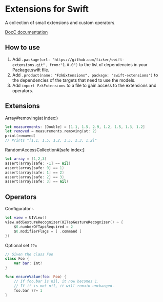 # Extensions for Swift

A collection of small extensions and custom operators.

[DocC documentation](https://fizker.github.io/swift-extensions/documentation/fzkextensions/)


## How to use

1. Add `.package(url: "https://github.com/fizker/swift-extensions.git", from:"1.0.0")` to the list of dependencies in your Package.swift file.
2. Add `.product(name: "FzkExtensions", package: "swift-extensions")` to the dependencies of the targets that need to use the models.
3. Add `import FzkExtensions` to a file to gain access to the extensions and operators.


## Extensions

Array#removing(at index:)

```swift
let measurements: [Double] = [1.1, 1.5, 2.9, 1.2, 1.5, 1.3, 1.2]
let removed = measurements.removing(at: 2)
print(removed)
// Prints "[1.1, 1.5, 1.2, 1.5, 1.3, 1.2]"
```

RandomAccessCollection#[safe index:]

```swift
let array = [1,2,3]
assert(array[safe: -1] == nil)
assert(array[safe: 0] == 1)
assert(array[safe: 1] == 2)
assert(array[safe: 2] == 3)
assert(array[safe: 3] == nil)
```


## Operators

Configurator `~`

```swift
let view = UIView()
view.addGestureRecognizer(UITapGestureRecognizer() ~ {
    $0.numberOfTapsRequired = 2
    $0.modifierFlags = [ .command ]
})
```

Optional set `??=`

```swift
// Given the class Foo
class Foo {
    var bar: Int?
}

func ensureValue(foo: Foo) {
    // If foo.bar is nil, it now becomes 1.
    // If it is not nil, it will remain unchanged.
    foo.bar ??= 1
}
```
